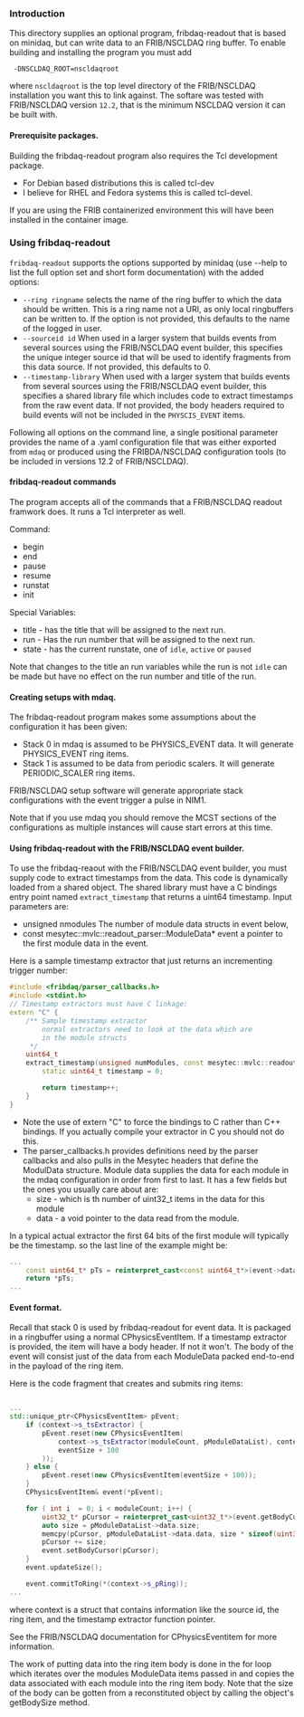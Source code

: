 ### Introduction

This directory supplies an optional program, fribdaq-readout that is based on minidaq, but can write data to an FRIB/NSCLDAQ ring buffer.  To enable building and installing the program you must add

```
 -DNSCLDAQ_ROOT=nscldaqroot
```

where ```nscldaqroot``` is the top level directory of the FRIB/NSCLDAQ installation you want this to link against.  The softare was tested with FRIB/NSCLDAQ version ```12.2```,  that is the minimum NSCLDAQ version it
can be built with.

#### Prerequisite packages.
Building the fribdaq-readout program also requires the Tcl development package.

*  For Debian based distributions  this is called tcl-dev
*  I believe for RHEL and Fedora systems this is called tcl-devel.

If you are using the FRIB containerized environment this will have been installed in the container image.


### Using fribdaq-readout

```fribdaq-readout``` supports the options supported by minidaq
(use --help to list the full option set and short form documentation)  with the added options:

* ```--ring ringname```  selects the name of the ring buffer to which the data should be written.  This is a ring name not a URI, as only local ringbuffers can be written to.  If the option is not provided, this defaults to the name of the logged in user.
* ```--sourceid id``` When used in a larger system that builds events from several sources using the FRIB/NSCLDAQ event builder, this specifies the unique integer source id  that will be used to identify fragments from this data source.   If not provided, this defaults to 0.
* ```--timestamp-library``` When used with a larger system that builds events from several sources using the FRIB/NSCLDAQ event builder, this specifies a shared library file which includes code to extract timestamps from the raw event data.   If not provided, the body headers required to build events will not be included in the ```PHYSCIS_EVENT``` items.

Following all options on the command line, a single positional parameter provides the name of a .yaml configuration file that was either exported from ```mdaq``` or produced using the FRIBDA/NSCLDAQ configuration tools (to be included in versions 12.2 of FRIB/NSCLDAQ).

####  fribdaq-readout commands

The program accepts all of the commands that a FRIB/NSCLDAQ readout framwork does.  It runs a Tcl interpreter as well.  

Command:

* begin
* end
* pause
* resume
* runstat
* init

Special Variables:

* title - has the title that will be assigned to the next run.
* run   - Has the run number that will be assigned to the next run.
* state - has the current runstate, one of ```idle```, ```active``` or ```paused```

Note that changes to the title an run variables while the run is not ```idle``` can be made but have no
effect on the run number and title of the run.

#### Creating setups with mdaq.

The fribdaq-readout program makes some assumptions about the configuration it has been given:

* Stack 0 in mdaq is assumed to be PHYSICS_EVENT data.  It will generate PHYSICS_EVENT ring items.
* Stack 1 is assumed to be data from periodic scalers.  It will generate PERIODIC_SCALER ring items.

FRIB/NSCLDAQ setup software will generate appropriate stack configurations with the event trigger a pulse in NIM1.

Note that if you use mdaq you should remove the MCST sections of the configurations as multiple instances will cause start errors at this time.

#### Using fribdaq-readout with the FRIB/NSCLDAQ event builder.

To use the fribdaq-reaout with the FRIB/NSCLDAQ event builder, you must supply code to extract timestamps from the data.   This code is dynamically loaded from a shared object.  The shared library must have a  C bindings entry point named ```extract_timestamp```
that returns a uint64 timestamp.  Input parameters are:
*  unsigned nmodules The number of module data structs in event below,
*  const mesytec::mvlc::readout_parser::ModuleData* event a pointer to the first module data in the event.

Here is a sample timestamp extractor that just returns an incrementing trigger number:

```c++
#include <fribdaq/parser_callbacks.h>
#include <stdint.h>
// Timestamp extractors must have C linkage:
extern "C" {
    /** Sample timestamp extractor
        normal extractors need to look at the data which are
        in the module structs
     */
    uint64_t
    extract_timestamp(unsigned numModules, const mesytec::mvlc::readout_parser::ModuleData* event) {
        static uint64_t timestamp = 0;

        return timestamp++;
    }
}
```

*  Note the use of extern "C" to force the bindings to C rather than C++ bindings.  If you actually compile your extractor in C you should not do this.
*  The parser_callbacks.h provides definitions need by the parser callbacks and also pulls in the Mesytec headers that define the ModulData structure.  Module data supplies the data for each module in the mdaq configuration in order from first to last.  It has a few fields but the ones you usually care about are:
    * size - which is th number of uint32_t items in the data for this module
    * data - a void pointer to the data read from the module.

In a typical actual extractor the first 64 bits of the first module will typically be the timestamp. so the last line of the example might be:
```c++
...
    const uint64_t* pTs = reinterpret_cast<const uint64_t*>(event->data);
    return *pTs;
...
```

#### Event format.

Recall that stack 0 is used by fribdaq-readout for event data.  It is packaged in a ringbuffer using a normal CPhysicsEventItem.  If a timestamp extractor is provided, the item will have a body header.  If not it won't.  The body of the event will consist just of the data from each ModuleData packed end-to-end in the payload of the ring item.

Here is the code fragment that creates and submits ring items:

```c++

...
std::unique_ptr<CPhysicsEventItem> pEvent;
    if (context->s_tsExtractor) {
        pEvent.reset(new CPhysicsEventItem(
            context->s_tsExtractor(moduleCount, pModuleDataList), context->s_sourceid, 0,
            eventSize + 100
        ));
    } else {
        pEvent.reset(new CPhysicsEventItem(eventSize + 100));
    }
    CPhysicsEventItem& event(*pEvent);   

    for ( int i  = 0; i < moduleCount; i++) {
        uint32_t* pCursor = reinterpret_cast<uint32_t*>(event.getBodyCursor());
        auto size = pModuleDataList->data.size;
        memcpy(pCursor, pModuleDataList->data.data, size * sizeof(uint32_t));
        pCursor += size;
        event.setBodyCursor(pCursor);
    }
    event.updateSize();

    event.commitToRing(*(context->s_pRing));
...
```

where context is a struct that contains information like the source id, the ring item, and the timestamp extractor function pointer.

See the FRIB/NSCLDAQ documentation for CPhysicsEventitem for more information.   

The work of putting data into the ring item body  is done in the for loop which iterates over the modules ModuleData items passed in and copies the data associated with each module into the ring item body.  Note that the size of the body can be gotten from a reconstituted object by calling the object's getBodySize method.  


